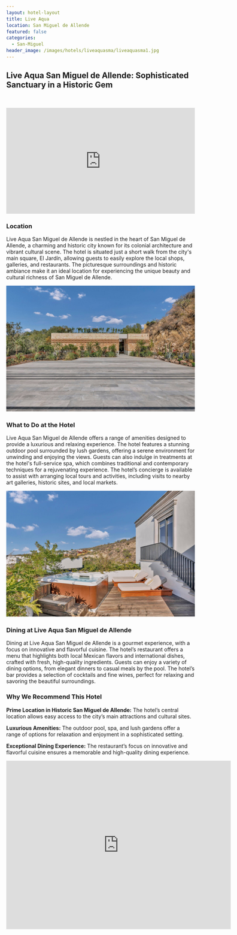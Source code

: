 ```yaml
---
layout: hotel-layout
title: Live Aqua
location: San Miguel de Allende
featured: false
categories:
  - San-Miguel
header_image: /images/hotels/liveaquasma/liveaquasma1.jpg
---
```

## Live Aqua San Miguel de Allende: Sophisticated Sanctuary in a Historic Gem

&nbsp;

<style>.embed-container { position: relative; padding-bottom: 56.25%; height: 0; overflow: hidden; max-width: 100%; } .embed-container iframe, .embed-container object, .embed-container embed { position: absolute; top: 0; left: 0; width: 100%; height: 100%; }</style>

<div class="embed-container"><iframe src="https://www.youtube.com/embed/3Yg3hW6gQoA" frameborder="0" allowfullscreen=""></iframe></div>

### Location

Live Aqua San Miguel de Allende is nestled in the heart of San Miguel de Allende, a charming and historic city known for its colonial architecture and vibrant cultural scene. The hotel is situated just a short walk from the city's main square, El Jardín, allowing guests to easily explore the local shops, galleries, and restaurants. The picturesque surroundings and historic ambiance make it an ideal location for experiencing the unique beauty and cultural richness of San Miguel de Allende.

![](/images/hotels/liveaquasma/liveaquasma2.jpg)

### What to Do at the Hotel

Live Aqua San Miguel de Allende offers a range of amenities designed to provide a luxurious and relaxing experience. The hotel features a stunning outdoor pool surrounded by lush gardens, offering a serene environment for unwinding and enjoying the views. Guests can also indulge in treatments at the hotel's full-service spa, which combines traditional and contemporary techniques for a rejuvenating experience. The hotel’s concierge is available to assist with arranging local tours and activities, including visits to nearby art galleries, historic sites, and local markets.

![](/images/hotels/liveaquasma/liveaquasma4.jpg)

### Dining at Live Aqua San Miguel de Allende

Dining at Live Aqua San Miguel de Allende is a gourmet experience, with a focus on innovative and flavorful cuisine. The hotel’s restaurant offers a menu that highlights both local Mexican flavors and international dishes, crafted with fresh, high-quality ingredients. Guests can enjoy a variety of dining options, from elegant dinners to casual meals by the pool. The hotel’s bar provides a selection of cocktails and fine wines, perfect for relaxing and savoring the beautiful surroundings.

### Why We Recommend This Hotel

**Prime Location in Historic San Miguel de Allende:** The hotel’s central location allows easy access to the city’s main attractions and cultural sites.&nbsp;

**Luxurious Amenities:** The outdoor pool, spa, and lush gardens offer a range of options for relaxation and enjoyment in a sophisticated setting.&nbsp;

**Exceptional Dining Experience:** The restaurant’s focus on innovative and flavorful cuisine ensures a memorable and high-quality dining experience.&nbsp;

<div class='map-container center'>

<iframe src="https://www.google.com/maps/embed?pb=!1m18!1m12!1m3!1d3726.8118894905306!2d-100.74194988875729!3d20.91988649142786!2m3!1f0!2f0!3f0!3m2!1i1024!2i768!4f13.1!3m3!1m2!1s0x842b51b8bd00e0f3%3A0x3d1cb44b5482d26e!2sLive%20Aqua%20San%20Miguel%20de%20Allende!5e0!3m2!1ses!2smx!4v1723603595257!5m2!1ses!2smx" width="600" height="450" style="border:0;" allowfullscreen="" loading="lazy" referrerpolicy="no-referrer-when-downgrade"></iframe>

</div>
&nbsp;